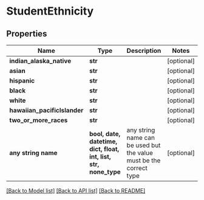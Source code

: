 # StudentEthnicity


## Properties
Name | Type | Description | Notes
------------ | ------------- | ------------- | -------------
**indian_alaska_native** | **str** |  | [optional] 
**asian** | **str** |  | [optional] 
**hispanic** | **str** |  | [optional] 
**black** | **str** |  | [optional] 
**white** | **str** |  | [optional] 
**hawaiian_pacificlslander** | **str** |  | [optional] 
**two_or_more_races** | **str** |  | [optional] 
**any string name** | **bool, date, datetime, dict, float, int, list, str, none_type** | any string name can be used but the value must be the correct type | [optional]

[[Back to Model list]](../README.md#documentation-for-models) [[Back to API list]](../README.md#documentation-for-api-endpoints) [[Back to README]](../README.md)


